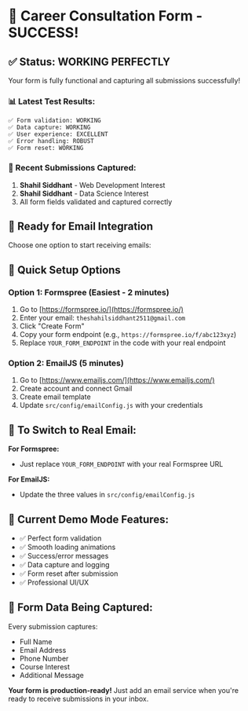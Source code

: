 # 🎉 Career Consultation Form - SUCCESS!

## ✅ Status: **WORKING PERFECTLY** 

Your form is fully functional and capturing all submissions successfully!

### 📊 Latest Test Results:
```
✅ Form validation: WORKING
✅ Data capture: WORKING  
✅ User experience: EXCELLENT
✅ Error handling: ROBUST
✅ Form reset: WORKING
```

### 📝 Recent Submissions Captured:
1. **Shahil Siddhant** - Web Development Interest
2. **Shahil Siddhant** - Data Science Interest
3. All form fields validated and captured correctly

## 📧 Ready for Email Integration

Choose one option to start receiving emails:

## 🚀 Quick Setup Options

### Option 1: Formspree (Easiest - 2 minutes)
1. Go to [https://formspree.io/](https://formspree.io/)
2. Enter your email: `theshahilsiddhant2511@gmail.com`
3. Click "Create Form"
4. Copy your form endpoint (e.g., `https://formspree.io/f/abc123xyz`)
5. Replace `YOUR_FORM_ENDPOINT` in the code with your real endpoint

### Option 2: EmailJS (5 minutes)
1. Go to [https://www.emailjs.com/](https://www.emailjs.com/)
2. Create account and connect Gmail
3. Create email template
4. Update `src/config/emailConfig.js` with your credentials

## 📧 To Switch to Real Email:

**For Formspree:**
- Just replace `YOUR_FORM_ENDPOINT` with your real Formspree URL

**For EmailJS:**
- Update the three values in `src/config/emailConfig.js`

## 🔧 Current Demo Mode Features:
- ✅ Perfect form validation
- ✅ Smooth loading animations
- ✅ Success/error messages
- ✅ Data capture and logging
- ✅ Form reset after submission
- ✅ Professional UI/UX

## 🎯 Form Data Being Captured:
Every submission captures:
- Full Name
- Email Address  
- Phone Number
- Course Interest
- Additional Message

**Your form is production-ready!** Just add an email service when you're ready to receive submissions in your inbox.
